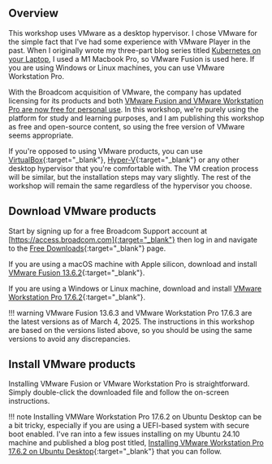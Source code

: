 ## Overview

This workshop uses VMware as a desktop hypervisor. I chose VMware for the simple fact that I've had some experience with VMware Player in the past. When I originally wrote my three-part blog series titled [Kubernetes on your Laptop](https://paulyu.dev/article/installing-vmware-fusion/), I used a M1 Macbook Pro, so VMware Fusion is used here. If you are using Windows or Linux machines, you can use VMware Workstation Pro.

With the Broadcom acquisition of VMware, the company has updated licensing for its products and both [VMware Fusion and VMware Workstation Pro are now free for personal use](https://blogs.vmware.com/workstation/2024/05/vmware-workstation-pro-now-available-free-for-personal-use.html). In this workshop, we're purely using the platform for study and learning purposes, and I am publishing this workshop as free and open-source content, so using the free version of VMware seems appropriate.

If you're opposed to using VMware products, you can use [VirtualBox]{:target="_blank"}, [Hyper-V]{:target="_blank"} or any other desktop hypervisor that you're comfortable with. The VM creation process will be similar, but the installation steps may vary slightly. The rest of the workshop will remain the same regardless of the hypervisor you choose.

## Download VMware products

Start by signing up for a free Broadcom Support account at [https://access.broadcom.com]{:target="_blank"} then log in and navigate to the [Free Downloads]{:target="_blank"} page.

If you are using a macOS machine with Apple silicon, download and install [VMware Fusion 13.6.2]{:target="_blank"}.

If you are using a Windows or Linux machine, download and install [VMware Workstation Pro 17.6.2]{:target="_blank"}.

!!! warning
    VMware Fusion 13.6.3 and VMware Workstation Pro 17.6.3 are the latest versions as of March 4, 2025. The instructions in this workshop are based on the versions listed above, so you should be using the same versions to avoid any discrepancies. 

## Install VMware products

Installing VMware Fusion or VMware Workstation Pro is straightforward. Simply double-click the downloaded file and follow the on-screen instructions.

!!! note
    Installing VMWare Workstation Pro 17.6.2 on Ubuntu Desktop can be a bit tricky, especially if you are using a UEFI-based system with secure boot enabled. I've ran into a few issues installing on my Ubuntu 24.10 machine and published a blog post titled, [Installing VMware Workstation Pro 17.6.2 on Ubuntu Desktop]{:target="_blank"} that you can follow.

[https://access.broadcom.com]: https://access.broadcom.com/
[Free Downloads]: https://support.broadcom.com/group/ecx/free-downloads
[VMware Fusion 13.6.2]: https://support.broadcom.com/group/ecx/productdownloads?subfamily=VMware%20Fusion&freeDownloads=true
[VMware Workstation Pro 17.6.2]: https://support.broadcom.com/group/ecx/productdownloads?subfamily=VMware%20Workstation%20Pro&freeDownloads=true
[VirtualBox]: https://www.oracle.com/virtualization/virtualbox/
[Hyper-V]: https://learn.microsoft.com/windows-server/virtualization/hyper-v/get-started/install-hyper-v?pivots=windows-server
[Installing VMware Workstation Pro 17.6.2 on Ubuntu Desktop]: https://paulyu.dev/article/installing-vmware-on-ubuntu-desktop/